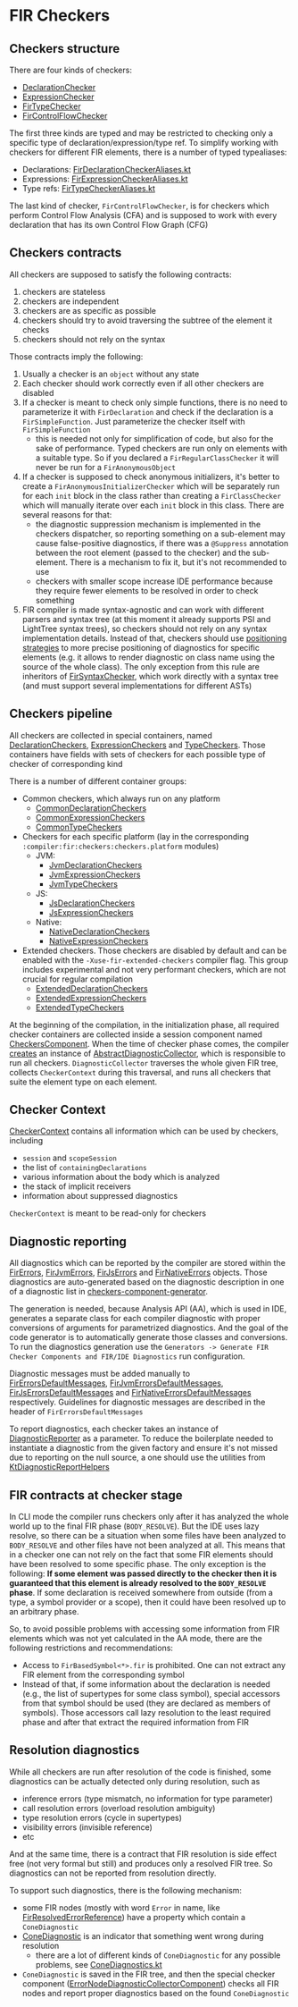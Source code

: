 # FIR Checkers

## Checkers structure

There are four kinds of checkers:
- [DeclarationChecker](./src/org/jetbrains/kotlin/fir/analysis/checkers/declaration/FirDeclarationChecker.kt)
- [ExpressionChecker](./src/org/jetbrains/kotlin/fir/analysis/checkers/expression/FirExpressionChecker.kt)
- [FirTypeChecker](./src/org/jetbrains/kotlin/fir/analysis/checkers/type/FirTypeChecker.kt)
- [FirControlFlowChecker](./src/org/jetbrains/kotlin/fir/analysis/checkers/cfa/FirControlFlowChecker.kt)

The first three kinds are typed and may be restricted to checking only a specific type of declaration/expression/type ref. To simplify working with checkers for different FIR elements, there is a number of typed typealiases:
- Declarations: [FirDeclarationCheckerAliases.kt](./gen/org/jetbrains/kotlin/fir/analysis/checkers/declaration/FirDeclarationCheckerAliases.kt)
- Expressions: [FirExpressionCheckerAliases.kt](./gen/org/jetbrains/kotlin/fir/analysis/checkers/expression/FirExpressionCheckerAliases.kt)
- Type refs: [FirTypeCheckerAliases.kt](./gen/org/jetbrains/kotlin/fir/analysis/checkers/type/FirTypeCheckerAliases.kt)

The last kind of checker, `FirControlFlowChecker`, is for checkers which perform Control Flow Analysis (CFA) and is supposed to work with every declaration that has its own Control Flow Graph (CFG)

## Checkers contracts

All checkers are supposed to satisfy the following contracts:
1. checkers are stateless
2. checkers are independent
3. checkers are as specific as possible
4. checkers should try to avoid traversing the subtree of the element it checks
5. checkers should not rely on the syntax

Those contracts imply the following:
1. Usually a checker is an `object` without any state
2. Each checker should work correctly even if all other checkers are disabled
3. If a checker is meant to check only simple functions, there is no need to parameterize it with `FirDeclaration` and check if the declaration is a `FirSimpleFunction`. Just parameterize the checker itself with `FirSimpleFunction`
    - this is needed not only for simplification of code, but also for the sake of performance. Typed checkers are run only on elements with a suitable type. So if you declared a `FirRegularClassChecker` it will never be run for a `FirAnonymousObject`
4. If a checker is supposed to check anonymous initializers, it's better to create a `FirAnonymousInitializerChecker` which will be separately run for each `init` block in the class rather than creating a `FirClassChecker` which will manually iterate over each `init` block in this class. There are several reasons for that:
    - the diagnostic suppression mechanism is implemented in the checkers dispatcher, so reporting something on a sub-element may cause false-positive diagnostics, if there was a `@Suppress` annotation between the root element (passed to the checker) and the sub-element. There is a mechanism to fix it, but it's not recommended to use
    - checkers with smaller scope increase IDE performance because they require fewer elements to be resolved in order to check something
5. FIR compiler is made syntax-agnostic and can work with different parsers and syntax tree (at this moment it already supports PSI and LightTree syntax trees), so checkers should not rely on any syntax implementation details. Instead of that, checkers should use [positioning strategies](../../frontend.common-psi/src/org/jetbrains/kotlin/diagnostics/SourceElementPositioningStrategies.kt) to more precise positioning of diagnostics for specific elements (e.g. it allows to render diagnostic on class name using the source of the whole class). The only exception from this rule are inheritors of [FirSyntaxChecker](./src/org/jetbrains/kotlin/fir/analysis/checkers/syntax/FirSyntaxChecker.kt), which work directly with a syntax tree (and must support several implementations for different ASTs)

## Checkers pipeline

All checkers are collected in special containers, named [DeclarationCheckers](./gen/org/jetbrains/kotlin/fir/analysis/checkers/declaration/DeclarationCheckers.kt), [ExpressionCheckers](./gen/org/jetbrains/kotlin/fir/analysis/checkers/expression/ExpressionCheckers.kt) and [TypeCheckers](./gen/org/jetbrains/kotlin/fir/analysis/checkers/type/TypeCheckers.kt). Those containers have fields with sets of checkers for each possible type of checker of corresponding kind

There is a number of different container groups:
- Common checkers, which always run on any platform
    - [CommonDeclarationCheckers](./src/org/jetbrains/kotlin/fir/analysis/checkers/CommonDeclarationCheckers.kt)
    - [CommonExpressionCheckers](./src/org/jetbrains/kotlin/fir/analysis/checkers/CommonExpressionCheckers.kt)
    - [CommonTypeCheckers](./src/org/jetbrains/kotlin/fir/analysis/checkers/CommonTypeCheckers.kt)
- Checkers for each specific platform (lay in the corresponding `:compiler:fir:checkers:checkers.platform` modules)
    - JVM:
        - [JvmDeclarationCheckers](./checkers.jvm/src/org/jetbrains/kotlin/fir/analysis/jvm/checkers/JvmDeclarationCheckers.kt)
        - [JvmExpressionCheckers](./checkers.jvm/src/org/jetbrains/kotlin/fir/analysis/jvm/checkers/JvmExpressionCheckers.kt)
        - [JvmTypeCheckers](./checkers.jvm/src/org/jetbrains/kotlin/fir/analysis/jvm/checkers/JvmTypeCheckers.kt)
    - JS:
        - [JsDeclarationCheckers](./checkers.js/src/org/jetbrains/kotlin/fir/analysis/js/checkers/JsDeclarationCheckers.kt)
        - [JsExpressionCheckers](./checkers.js/src/org/jetbrains/kotlin/fir/analysis/js/checkers/JsExpressionCheckers.kt)
    - Native:
        - [NativeDeclarationCheckers](./checkers.native/src/org/jetbrains/kotlin/fir/analysis/native/checkers/NativeDeclarationCheckers.kt)
        - [NativeExpressionCheckers](./checkers.native/src/org/jetbrains/kotlin/fir/analysis/native/checkers/NativeExpressionCheckers.kt)
- Extended checkers. Those checkers are disabled by default and can be enabled with the `-Xuse-fir-extended-checkers` compiler flag. This group includes experimental and not very performant checkers, which are not crucial for regular compilation
    - [ExtendedDeclarationCheckers](./src/org/jetbrains/kotlin/fir/analysis/checkers/ExtendedDeclarationCheckers.kt)
    - [ExtendedExpressionCheckers](./src/org/jetbrains/kotlin/fir/analysis/checkers/ExtendedExpressionCheckers.kt)
    - [ExtendedTypeCheckers](./src/org/jetbrains/kotlin/fir/analysis/checkers/ExtendedTypeCheckers.kt)

At the beginning of the compilation, in the initialization phase, all required checker containers are collected inside a session component named [CheckersComponent](./src/org/jetbrains/kotlin/fir/analysis/CheckersComponent.kt). When the time of checker phase comes, the compiler [creates](https://github.com/JetBrains/kotlin/blob/master/compiler/fir/entrypoint/src/org/jetbrains/kotlin/fir/pipeline/analyse.kt#L23) an instance of [AbstractDiagnosticCollector](./src/org/jetbrains/kotlin/fir/analysis/collectors/AbstractDiagnosticCollector.kt), which is responsible to run all checkers. `DiagnosticCollector` traverses the whole given FIR tree, collects `CheckerContext` during this traversal, and runs all checkers that suite the element type on each element.

## Checker Context

[CheckerContext](./src/org/jetbrains/kotlin/fir/analysis/checkers/context/CheckerContext.kt) contains all information which can be used by checkers, including
- `session` and `scopeSession`
- the list of `containingDeclarations`
- various information about the body which is analyzed
- the stack of implicit receivers
- information about suppressed diagnostics

`CheckerContext` is meant to be read-only for checkers

## Diagnostic reporting

All diagnostics which can be reported by the compiler are stored within the [FirErrors](./gen/org/jetbrains/kotlin/fir/analysis/diagnostics/FirErrors.kt), [FirJvmErrors](./checkers.jvm/gen/org/jetbrains/kotlin/fir/analysis/diagnostics/jvm/FirJvmErrors.kt), [FirJsErrors](./checkers.js/gen/org/jetbrains/kotlin/fir/analysis/diagnostics/js/FirJsErrors.kt) and [FirNativeErrors](./checkers.native/gen/org/jetbrains/kotlin/fir/analysis/diagnostics/native/FirNativeErrors.kt) objects. Those diagnostics are auto-generated based on the diagnostic description in one of a diagnostic list in [checkers-component-generator](./checkers-component-generator/src/org/jetbrains/kotlin/fir/checkers/generator/diagnostics).

The generation is needed, because Analysis API (AA), which is used in IDE, generates a separate class for each compiler diagnostic with proper conversions of arguments for parametrized diagnostics. And the goal of the code generator is to automatically generate those classes and conversions. To run the diagnostics generation use the `Generators -> Generate FIR Checker Components and FIR/IDE Diagnostics` run configuration.

Diagnostic messages must be added manually to [FirErrorsDefaultMessages](./src/org/jetbrains/kotlin/fir/analysis/diagnostics/FirErrorsDefaultMessages.kt), [FirJvmErrorsDefaultMessages](./checkers.jvm/src/org/jetbrains/kotlin/fir/analysis/diagnostics/jvm/FirJvmErrorsDefaultMessages.kt), [FirJsErrorsDefaultMessages](./checkers.js/src/org/jetbrains/kotlin/fir/analysis/diagnostics/js/FirJsErrorsDefaultMessages.kt) and [FirNativeErrorsDefaultMessages](./checkers.native/src/org/jetbrains/kotlin/fir/analysis/diagnostics/native/FirNativeErrorsDefaultMessages.kt) respectively. Guidelines for diagnostic messages are described in the header of `FirErrorsDefaultMessages`

To report diagnostics, each checker takes an instance of [DiagnosticReporter](../../frontend.common/src/org/jetbrains/kotlin/diagnostics/DiagnosticReporter.kt) as a parameter. To reduce the boilerplate needed to instantiate a diagnostic from the given factory and ensure it's not missed due to reporting on the null source, a one should use the utilities from [KtDiagnosticReportHelpers](../../frontend.common/src/org/jetbrains/kotlin/diagnostics/KtDiagnosticReportHelpers.kt)

## FIR contracts at checker stage

In CLI mode the compiler runs checkers only after it has analyzed the whole world up to the final FIR phase (`BODY_RESOLVE`). But the IDE uses lazy resolve, so there can be a situation when some files have been analyzed to `BODY_RESOLVE` and other files have not been analyzed at all. This means that in a checker one can not rely on the fact that some FIR elements should have been resolved to some specific phase. The only exception is the following: **If some element was passed directly to the checker then it is guaranteed that this element is already resolved to the `BODY_RESOLVE` phase**. If some declaration is received somewhere from outside (from a type, a symbol provider or a scope), then it could have been resolved up to an arbitrary phase.

So, to avoid possible problems with accessing some information from FIR elements which was not yet calculated in the AA mode, there are the following restrictions and recommendations:
- Access to `FirBasedSymbol<*>.fir` is prohibited. One can not extract any FIR element from the corresponding symbol
- Instead of that, if some information about the declaration is needed (e.g., the list of supertypes for some class symbol), special accessors from that symbol should be used (they are declared as members of symbols). Those accessors call lazy resolution to the least required phase and after that extract the required information from FIR

## Resolution diagnostics

While all checkers are run after resolution of the code is finished, some diagnostics can be actually detected only during resolution, such as
- inference errors (type mismatch, no information for type parameter)
- call resolution errors (overload resolution ambiguity)
- type resolution errors (cycle in supertypes)
- visibility errors (invisible reference)
- etc

And at the same time, there is a contract that FIR resolution is side effect free (not very formal but still) and produces only a resolved FIR tree. So diagnostics can not be reported from resolution directly.  

To support such diagnostics, there is the following mechanism:
- some FIR nodes (mostly with word `Error` in name, like [FirResolvedErrorReference](../tree/gen/org/jetbrains/kotlin/fir/references/FirResolvedErrorReference.kt)) have a property which contain a `ConeDiagnostic`
- [ConeDiagnostic](../cones/src/org/jetbrains/kotlin/fir/diagnostics/ConeDiagnostic.kt) is an indicator that something went wrong during resolution
  - there are a lot of different kinds of `ConeDiagnostic` for any possible problems, see [ConeDiagnostics.kt](../semantics/src/org/jetbrains/kotlin/fir/resolve/diagnostics/ConeDiagnostics.kt)
- `ConeDiagnostic` is saved in the FIR tree, and then the special checker component ([ErrorNodeDiagnosticCollectorComponent](./src/org/jetbrains/kotlin/fir/analysis/collectors/components/ErrorNodeDiagnosticCollectorComponent.kt)) checks all FIR nodes and report proper diagnostics based on the found `ConeDiagnostic` 
